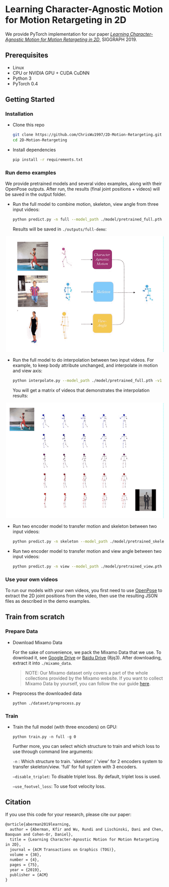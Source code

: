 # Learning Character-Agnostic Motion for Motion Retargeting in 2D

We provide PyTorch implementation for our paper [_Learning Character-Agnostic Motion for Motion Retargeting in 2D_](http://xyz), SIGGRAPH 2019.


## Prerequisites

- Linux
- CPU or NVIDIA GPU + CUDA CuDNN
- Python 3
- PyTorch 0.4



## Getting Started

### Installation

- Clone this repo

  ```bash
  git clone https://github.com/ChrisWu1997/2D-Motion-Retargeting.git
  cd 2D-Motion-Retargeting
  ```

- Install dependencies

  ```bash
  pip install -r requirements.txt
  ```



### Run demo examples

We provide pretrained models and several video examples, along with their OpenPose outputs. After run, the results (final joint positions + videos) will be saved in the output folder.

- Run the full model to combine motion, skeleton, view angle from three input videos:

  ```bash
  python predict.py -n full --model_path ./model/pretrained_full.pth -v1 ./examples/tall_man -v2 ./examples/midget -v3 ./examples/workout_march -h1 720 -w1 720 -h2 720 -w2 720 -h3 720 -w3 720 -o ./outputs/full-demo --max_length 120
  ```

  Results will be saved in `./outputs/full-demo`:

<p align="center">
  <img src='examples/images/3_sources_white_BG.gif' width=500>
</p>


- Run the full model to do interpolation between two input videos. For example, to keep body attribute unchanged, and interpolate in motion and view axis:

  ```bash
  python interpolate.py --model_path ./model/pretrained_full.pth -v1 ./examples/model -v2 ./examples/tall_man -h1 720 -w1 720 -h2 720 -w2 720 -o ./outputs/interpolate-demo.mp4 --keep_attr body --form matrix --nr_sample 5 --max_length 120
  ```

  You will get a matrix of videos that demonstrates the interpolation results:

<p align="center">
  <img src='examples/images/interpolation_white_BG.gif' width=500>
</p>

- Run two encoder model to transfer motion and skeleton between two input videos:

  ```bash
  python predict.py -n skeleton --model_path ./model/pretrained_skeleton.pth -v1 ./examples/tall_man -v2 ./examples/midget -h1 720 -w1 720 -h2 720 -w2 720 -o ./outputs/skeleton-demo --max_length 120
  ```

- Run two encoder model to transfer motion and view angle between two input videos:

  ```bash
  python predict.py -n view --model_path ./model/pretrained_view.pth -v1 ./examples/tall_man -v2 ./examples/model -h1 720 -w1 720 -h2 720 -w2 720 -o ./outputs/view-demo --max_length 120
  ```


### Use your own videos

To run our models with your own videos, you first need to use [OpenPose](https://github.com/CMU-Perceptual-Computing-Lab/openpose) to extract the 2D joint positions from the video, then use the resulting JSON files as described in the demo examples.



## Train from scratch

### Prepare Data

- Download Mixamo Data

  For the sake of convenience, we pack the Mixamo Data that we use. To download it, see [Google Drive](https://drive.google.com/open?id=1UGS-wFRzyLCReJcCN6rdVtRzKBjFa7t1) or [Baidu Drive](https://pan.baidu.com/s/1fYN4QYWOOQH9ZKOY5_2Upw) (8jq3). After downloading, extract it into `./mixamo_data`.

  > NOTE: Our Mixamo dataset only covers a part of the whole collections provided by the Mixamo website. If you want to collect Mixamo Data by yourself, you can follow the our guide [here](https://github.com/ChrisWu1997/2D-Motion-Retargeting/blob/master/dataset/Guide%20For%20Downloading%20Mixamo%20Data.md).

- Preprocess the downloaded data

  ```
  python ./dataset/preprocess.py
  ```

### Train

- Train the full model (with three encoders) on GPU:

  ```
  python train.py -n full -g 0
  ```

  Further more, you can select which structure to train and which loss to use through command line arguments:

  `-n` : Which structure to train. 'skeleton' / 'view' for 2 encoders system to transfer skeleton/view. 'full' for full system with 3 encoders.

  `—disable_triplet`: To disable triplet loss. By default, triplet loss is used.

  `—use_footvel_loss`: To use foot velocity loss.



## Citation
If you use this code for your research, please cite our paper:
```
@article{aberman2019learning,
  author = {Aberman, Kfir and Wu, Rundi and Lischinski, Dani and Chen, Baoquan and Cohen-Or, Daniel},
  title = {Learning Character-Agnostic Motion for Motion Retargeting in 2D},
  journal = {ACM Transactions on Graphics (TOG)},
  volume = {38},
  number = {4},
  pages = {75},
  year = {2019},
  publisher = {ACM}
}

```
